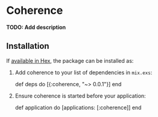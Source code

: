# Coherence

**TODO: Add description**

## Installation

If [available in Hex](https://hex.pm/docs/publish), the package can be installed as:

  1. Add coherence to your list of dependencies in `mix.exs`:

        def deps do
          [{:coherence, "~> 0.0.1"}]
        end

  2. Ensure coherence is started before your application:

        def application do
          [applications: [:coherence]]
        end

